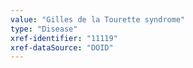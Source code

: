 ```yaml
---
value: "Gilles de la Tourette syndrome"
type: "Disease"
xref-identifier: "11119"
xref-dataSource: "DOID"
---
```

